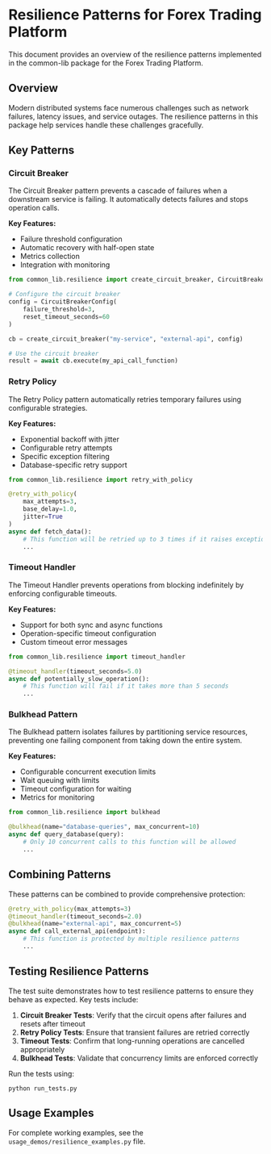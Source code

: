 # Resilience Patterns for Forex Trading Platform

This document provides an overview of the resilience patterns implemented in the common-lib package for the Forex Trading Platform.

## Overview

Modern distributed systems face numerous challenges such as network failures, latency issues, and service outages. The resilience patterns in this package help services handle these challenges gracefully.

## Key Patterns

### Circuit Breaker

The Circuit Breaker pattern prevents a cascade of failures when a downstream service is failing. It automatically detects failures and stops operation calls.

**Key Features:**
- Failure threshold configuration
- Automatic recovery with half-open state
- Metrics collection
- Integration with monitoring

```python
from common_lib.resilience import create_circuit_breaker, CircuitBreakerConfig

# Configure the circuit breaker
config = CircuitBreakerConfig(
    failure_threshold=3,
    reset_timeout_seconds=60
)

cb = create_circuit_breaker("my-service", "external-api", config)

# Use the circuit breaker
result = await cb.execute(my_api_call_function)
```

### Retry Policy

The Retry Policy pattern automatically retries temporary failures using configurable strategies.

**Key Features:**
- Exponential backoff with jitter
- Configurable retry attempts
- Specific exception filtering
- Database-specific retry support

```python
from common_lib.resilience import retry_with_policy

@retry_with_policy(
    max_attempts=3,
    base_delay=1.0,
    jitter=True
)
async def fetch_data():
    # This function will be retried up to 3 times if it raises exceptions
    ...
```

### Timeout Handler

The Timeout Handler prevents operations from blocking indefinitely by enforcing configurable timeouts.

**Key Features:**
- Support for both sync and async functions
- Operation-specific timeout configuration
- Custom timeout error messages

```python
from common_lib.resilience import timeout_handler

@timeout_handler(timeout_seconds=5.0)
async def potentially_slow_operation():
    # This function will fail if it takes more than 5 seconds
    ...
```

### Bulkhead Pattern

The Bulkhead pattern isolates failures by partitioning service resources, preventing one failing component from taking down the entire system.

**Key Features:**
- Configurable concurrent execution limits
- Wait queuing with limits
- Timeout configuration for waiting
- Metrics for monitoring

```python
from common_lib.resilience import bulkhead

@bulkhead(name="database-queries", max_concurrent=10)
async def query_database(query):
    # Only 10 concurrent calls to this function will be allowed
    ...
```

## Combining Patterns

These patterns can be combined to provide comprehensive protection:

```python
@retry_with_policy(max_attempts=3)
@timeout_handler(timeout_seconds=2.0)
@bulkhead(name="external-api", max_concurrent=5)
async def call_external_api(endpoint):
    # This function is protected by multiple resilience patterns
    ...
```

## Testing Resilience Patterns

The test suite demonstrates how to test resilience patterns to ensure they behave as expected. Key tests include:

1. **Circuit Breaker Tests**: Verify that the circuit opens after failures and resets after timeout
2. **Retry Policy Tests**: Ensure that transient failures are retried correctly
3. **Timeout Tests**: Confirm that long-running operations are cancelled appropriately
4. **Bulkhead Tests**: Validate that concurrency limits are enforced correctly

Run the tests using:

```
python run_tests.py
```

## Usage Examples

For complete working examples, see the `usage_demos/resilience_examples.py` file.
